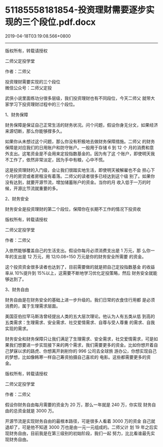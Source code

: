 # 51185558181854-投资理财需要逐步实现的三个段位.pdf.docx

2019-04-18T03:19:08.566+0800

----

版权所有，转载请授权

二师父定投学堂

作者：二师父

投资理财需要实现的三个段位   
微信公众号：二师父定投 

武侠小说里面练功分很多层级，我们投资理财也有不同段位，今天二师父 就带大家学习下投资理财过程中的三个段位。 

1、财务保障 

财务保障是保证自己正常生活的财务状况。问个问题，假设你身无分文，如果经济来源切断，那么你能够撑多久。 

如果你从未想过这个问题，那么你没有积极地去做财务保障措施。二师父 的财务保障是对应我们的日用账户和防守账户。一般用于存储 6 到 12 个 月的消费和意外支出。这笔资金是不会用来定投指数基金的。因为有了这 个账户，即使明天我不工作了，依然非常淡定，因为手中有粮，心中不慌。 

这是投资理财的入门级，会让我们很踏实地生活，即使明天被解雇也不会 担心下个月的房贷或者房租没有着落。二师父的读者很多已经达到这个级 别了。如果你没有达到，就要开源节流，增加储蓄账户的资金。当你的月 收入低于一万的时候，开源比节流就重要的多。 

2、财务安全 

财务安全是投资理财的第二个段位，保障你在长期不工作的情况下投资收

版权所有，转载请授权

二师父定投学堂

作者：二师父

入依然能够覆盖自己的生活支出。假设你每月必须消费支出是 1 万元，那 么你一年的支出是 12 万元，用 12/0\.08=150 万元是你的财务安全所需要 的资金。 

这个投资资金很多读者也达到了，目前需要做的就是把自己定投指数基金 的收益率从 10%提升到 15%以上，这需要不断地学习优化定投策略，然后 财务安全就能够达到了。 

3、财务自由 

财务自由是在财务安全的基础上进一步升级的。我们日常的衣食住行用都 是必须消费的，属于生理需求层面。 

美国亚伯拉罕马斯洛曾经提出人类的五大层次理论。他认为人有五类从低 到高的五类需求：生理需求、安全需求、社交爱情需求、自尊与受人尊重 的需求、自我实现的需求。 

财务安全和财务保障只让我们满足了生理需求、安全需求，社交爱情需求，可是如果我们想要进一步实现接下来的两个需求，我们需要更多的资金。比如你想开着自己梦寐以求的路虎、你想离开剥削你的 996 公司去全球旅 游办公，你想实现自己的梦想，比如像韩寒一样自己筹资拍摄自己喜欢的 电影。这些都需要更多的资金。 

版权所有，转载请授权

二师父定投学堂

作者：二师父

假设你财务自由每月需要的资金为 20 万，那么一年就是 240 万，你实现 财务自由的总资金就是 3000 万。 

开源节流是实现财务自由的最根本路径，可是很多人看着 3000 万的资金 自己就退却了，可是他不知道 3000 万也是由一元一元组成的。二师父计 划 19 年之后实现财务自由，目前我是在第三级别的初始阶段，我们一起 努力，比比看谁最先实现财务自由。 

